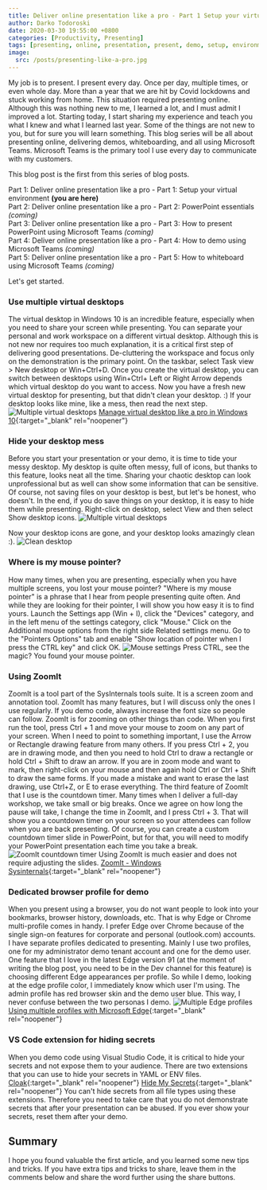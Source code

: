 ```yaml
---
title: Deliver online presentation like a pro - Part 1 Setup your virtual environment
author: Darko Todoroski
date: 2020-03-30 19:55:00 +0800
categories: [Productivity, Presenting]
tags: [presenting, online, presentation, present, demo, setup, environment, teams, PowerPoint, ZoomIt, WhiteBoard]
image:
  src: /posts/presenting-like-a-pro.jpg
---
```


My job is to present. I present every day. Once per day, multiple times, or even whole day. More than a year that we are hit by Covid lockdowns and stuck working from home. This situation required presenting online. Although this was nothing new to me, I learned a lot, and I must admit I improved a lot. Starting today, I start sharing my experience and teach you what I knew and what I learned last year. Some of the things are not new to you, but for sure you will learn something.
This blog series will be all about presenting online, delivering demos, whiteboarding, and all using Microsoft Teams. Microsoft Teams is the primary tool I use every day to communicate with my customers.

This blog post is the first from this series of blog posts.

Part 1: Deliver online presentation like a pro - Part 1: Setup your virtual environment **(you are here)**  
Part 2: Deliver online presentation like a pro - Part 2: PowerPoint essentials *(coming)*  
Part 3: Deliver online presentation like a pro - Part 3: How to present PowerPoint using Microsoft Teams *(coming)*  
Part 4: Deliver online presentation like a pro - Part 4: How to demo using Microsoft Teams *(coming)*  
Part 5: Deliver online presentation like a pro - Part 5: How to whiteboard using Microsoft Teams *(coming)*  

Let's get started.

### Use multiple virtual desktops

The virtual desktop in Windows 10 is an incredible feature, especially when you need to share your screen while presenting. You can separate your personal and work workspace on a different virtual desktop. Although this is not new nor requires too much explanation, it is a critical first step of delivering good presentations. De-cluttering the workspace and focus only on the demonstration is the primary point.
On the taskbar, select Task view > New desktop or Win+Ctrl+D. Once you create the virtual desktop, you can switch between desktops using Win+Ctrl+ Left or Right Arrow depends which virtual desktop do you want to access.
Now you have a fresh new virtual desktop for presenting, but that didn't clean your desktop. :) If your desktop looks like mine, like a mess, then read the next step.
![Multiple virtual desktops](/posts/2020-03-30-virtual-desktops.jpg)
[Manage virtual desktop like a pro in Windows 10](https://community.windows.com/en-us/stories/virtual-desktop-windows-10){:target="_blank" rel="noopener"}

### Hide your desktop mess

Before you start your presentation or your demo, it is time to tide your messy desktop. My desktop is quite often messy, full of icons, but thanks to this feature, looks neat all the time. Sharing your chaotic desktop can look unprofessional but as well can show some information that can be sensitive. Of course, not saving files on your desktop is best, but let's be honest, who doesn't. In the end, if you do save things on your desktop, it is easy to hide them while presenting.
Right-click on desktop, select View and then select Show desktop icons.
![Multiple virtual desktops](/posts/2020-03-30-hide-icons.jpg)

Now your desktop icons are gone, and your desktop looks amazingly clean :).
![Clean desktop](/posts/2020-03-30-clean-desktop.jpg)

### Where is my mouse pointer?

How many times, when you are presenting, especially when you have multiple screens, you lost your mouse pointer? "Where is my mouse pointer" is a phrase that I hear from people presenting quite often. And while they are looking for their pointer, I will show you how easy it is to find yours.
Launch the Settings app (Win + I), click the "Devices" category, and in the left menu of the settings category, click "Mouse." Click on the Additional mouse options from the right side Related settings menu.
Go to the "Pointers Options" tab and enable "Show location of pointer when I press the CTRL key" and click OK.
![Mouse settings](/posts/2020-03-30-mouse-settings.jpg)
Press CTRL, see the magic? You found your mouse pointer.

### Using ZoomIt

ZoomIt is a tool part of the SysInternals tools suite. It is a screen zoom and annotation tool.
ZoomIt has many features, but I will discuss only the ones I use regularly.
If you demo code, always increase the font size so people can follow. ZoomIt is for zooming on other things than code.
When you first run the tool, press Ctrl + 1 and move your mouse to zoom on any part of your screen.
When I need to point to something important, I use the Arrow or Rectangle drawing feature from many others. If you press Ctrl + 2, you are in drawing mode, and then you need to hold Ctrl to draw a rectangle or hold Ctrl + Shift to draw an arrow. If you are in zoom mode and want to mark, then right-click on your mouse and then again hold Ctrl or Ctrl + Shift to draw the same forms. If you made a mistake and want to erase the last drawing, use Ctrl+Z, or E to erase everything.
The third feature of ZoomIt that I use is the countdown timer. Many times when I deliver a full-day workshop, we take small or big breaks. Once we agree on how long the pause will take, I change the time in ZoomIt, and I press Ctrl + 3. That will show you a countdown timer on your screen so your attendees can follow when you are back presenting. Of course, you can create a custom countdown timer slide in PowerPoint, but for that, you will need to modify your PowerPoint presentation each time you take a break.
![ZoomIt countdown timer](/posts/2020-03-30-ZoomIt.jpg)
Using ZoomIt is much easier and does not require adjusting the slides.
[ZoomIt - Windows Sysinternals](https://docs.microsoft.com/en-us/sysinternals/downloads/zoomit#shortcuts){:target="_blank" rel="noopener"}

### Dedicated browser profile for demo

When you present using a browser, you do not want people to look into your bookmarks, browser history, downloads, etc. That is why Edge or Chrome multi-profile comes in handy. I prefer Edge over Chrome because of the single sign-on features for corporate and personal (outlook.com) accounts.
I have separate profiles dedicated to presenting. Mainly I use two profiles, one for my administrator demo tenant account and one for the demo user. One feature that I love in the latest Edge version 91 (at the moment of writing the blog post, you need to be in the Dev channel for this feature) is choosing different Edge appearances per profile. So while I demo, looking at the edge profile color, I immediately know which user I'm using. The admin profile has red browser skin and the demo user blue. This way, I never confuse between the two personas I demo.
![Multiple Edge profiles](/posts/2020-03-30-edge-profiles.jpg)
[Using multiple profiles with Microsoft Edge](https://blogs.windows.com/msedgedev/2020/04/30/automatic-profile-switching/){:target="_blank" rel="noopener"}

### VS Code extension for hiding secrets

When you demo code using Visual Studio Code, it is critical to hide your secrets and not expose them to your audience. There are two extensions that you can use to hide your secrets in YAML or ENV files.
[Cloak](https://marketplace.visualstudio.com/items?itemName=johnpapa.vscode-cloak&ssr=false){:target="_blank" rel="noopener"}
[Hide My Secrets](https://marketplace.visualstudio.com/items?itemName=emadashi.hide-my-secrets){:target="_blank" rel="noopener"}
You can't hide secrets from all file types using these extensions. Therefore you need to take care that you do not demonstrate secrets that after your presentation can be abused. If you ever show your secrets, reset them after your demo.

## Summary

I hope you found valuable the first article, and you learned some new tips and tricks. If you have extra tips and tricks to share, leave them in the comments below and share the word further using the share buttons.
